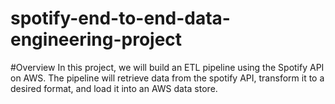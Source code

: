 # spotify-end-to-end-data-engineering-project
#Overview
In this project, we will build an ETL pipeline using the Spotify API on AWS. The pipeline will retrieve data from the spotify API, transform it to a desired format, and load it into an AWS data store.
